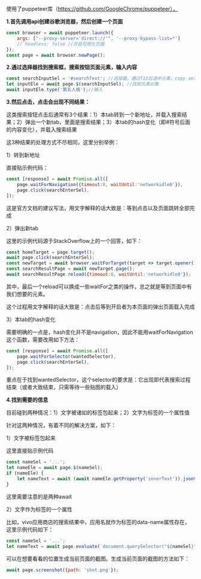 使用了puppeteer库（https://github.com/GoogleChrome/puppeteer），

**1.首先调用api创建谷歌浏览器，然后创建一个页面**

```javascript
const browser = await puppeteer.launch({
    args: ["--proxy-server='direct://'", '--proxy-bypass-list=*']
    // headless: false //开启可视化页面
});
const page = await browser.newPage();
```

**2.通过选择器找到搜索框，搜索按钮页面元素，输入内容**

```javascript
const searchInputSel = '#searchText'; //选择器，通过f12后选中元素，copy selector获得
let inputEle = await page.$(searchInputSel); //找到元素对象
await inputEle.type('第五人格');//输入
```

**3.然后点击，点击会出现不同结果：**

这类搜索按钮点击后通常有3个结果：1）本tab转到一个新地址，并载入搜索结果；2）弹出一个新tab，里面是搜索结果；3）本tab的hash变化（即#符号后面的内容变化），并载入搜索结果

这3种结果的处理方式不尽相同，这里分别举例：

1）转到新地址

直接贴示例代码：

```javascript
const [response] = await Promise.all([
    page.waitForNavigation({timeout:0, waitUntil:'networkidle0'}),
    page.click(searchEnterSel),
]);
```

这是官方文档的建议写法，用文字解释的话大致是：等到点击以及页面跳转全部完成

2）弹出新tab

这里的示例代码源于StackOverflow上的一个回答，如下：

```javascript
const homeTarget = page.target();
await page.click(searchEnterSel);
const newTarget = await browser.waitForTarget(target => target.opener() == homeTarget);
const searchResultPage = await newTarget.page();
await searchResultPage.reload({timeout:0, waitUntil:'networkidle0'});
```

其中，最后一个reload可以换成一些waitFor之类的操作，总之就是等到页面中有我们想要的元素。

这个过程用文字解释的话大致是：点击后等到开启者为本页面的弹出页面载入完成

3）本tab的hash变化

需要明确的一点是，hash变化并不是navigation，因此不能用waitForNavigation这个函数，需要改用如下方法：

```javascript
const [response] = await Promise.all([
    page.waitForSelector(wantedSelector),
    page.click(searchEnterSel),
]);
```

重点在于找到wantedSelector，这个selector的要求是：它出现即代表搜索过程结束（或者大致结束，只需等待一些贴图的载入）

**4.找到需要的信息**

目前碰到两种情况：1）文字被诸如<span>的标签包起来；2）文字为标签的一个属性值

针对这两种情况，有着不同的解决方案，如下：

1）文字被标签包起来

这里直接贴示例代码

```javascript
const nameSel = '...';
let nameEle = await page.$(nameSel);
if (nameEle) {
    let nameText = await (await nameEle.getProperty('innerText')).jsonValue();
}
```

这里需要注意的是两种await

2）文字作为标签的一个属性

比如，vivo应用商店的搜索结果中，应用名就作为标签的data-name属性存在，这里示例代码如下：

```javascript
const nameSel = '...';
let nameText = await page.evaluate(`document.querySelector("${nameSel}").getAttribute("data-name")`);
```

可以在想要看看的位置生成当前页面的截图。生成当前页面的截图的方法如下：

```javascript
await page.screenshot({path: 'shot.png'});
```

